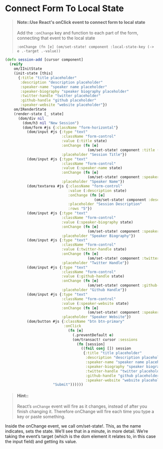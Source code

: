 # Connect Form To Local State


> #### Note::Use React's onClick event to connect form to local state
> Add the `:onChange` key and function to each part of the form, connecting that event to the local state
>
> `:onChange (fn [e] (om/set-state! component :local-state-key (-> e .-target .-value))`

<!--sec data-title="Reveal answer..." data-id="answer001" data-collapse=true ces-->

```clj
(defn session-add [cursor component]
  (reify
    om/IInitState
    (init-state [this]
      {:title "title placeholder"
       :description "description placeholder"
       :speaker-name "speaker name placeholder"
       :speaker-biography "speaker biography placeholder"
       :twitter-handle "twitter placeholder"
       :github-handle "github placeholder"
       :speaker-website "website placeholder"})
    om/IRenderState
    (render-state [_ state]
      (dom/div nil
        (dom/h3 nil "New Session")
        (dom/form #js {:className "form-horizontal"}
          (dom/input #js {:type "text"
                          :className "form-control"
                          :value (:title state)
                          :onChange (fn [e]
                                      (om/set-state! component :title (-> e .-target .-value)))
                          :placeholder "Session Title"})
          (dom/input #js {:type "text"
                          :className "form-control"
                          :value (:speaker-name state)
                          :onChange (fn [e]
                                      (om/set-state! component :speaker-name (-> e .-target .-value)))
                          :placeholder "Speaker Name"})
          (dom/textarea #js {:className "form-control"
                             :value (:description state)
                             :onChange (fn [e]
                                         (om/set-state! component :description (-> e .-target .-value)))
                             :placeholder "Session Description"
                             :rows "5"})
          (dom/input #js {:type "text"
                          :className "form-control"
                          :value (:speaker-biography state)
                          :onChange (fn [e]
                                      (om/set-state! component :speaker-biography (-> e .-target .-value)))
                          :placeholder "Speaker Biography"})
          (dom/input #js {:type "text"
                          :className "form-control"
                          :value (:twitter-handle state)
                          :onChange (fn [e]
                                      (om/set-state! component :twitter-handle (-> e .-target .-value)))
                          :placeholder "Twitter Handle"})
          (dom/input #js {:type "text"
                          :className "form-control"
                          :value (:github-handle state)
                          :onChange (fn [e]
                                      (om/set-state! component :github-handle (-> e .-target .-value)))
                          :placeholder "Github Handle"})
          (dom/input #js {:type "text"
                          :className "form-control"
                          :value (:speaker-website state)
                          :onChange (fn [e]
                                      (om/set-state! component :speaker-website (-> e .-target .-value)))
                          :placeholder "Speaker Website"})
          (dom/button #js {:className "btn btn-primary"
                           :onClick
                             (fn [e]
                               (.preventDefault e)
                               (om/transact! cursor :sessions
                                 (fn [session]
                                   ((fnil conj []) session
                                    {:title "title placeholder"
                                     :description "description placeholder"
                                     :speaker-name "speaker name placeholder"
                                     :speaker-biography "speaker biography placeholder"
                                     :twitter-handle "twitter placeholder"
                                     :github-handle "github placeholder"
                                     :speaker-website "website placeholder"}))))}
                      "Submit"))))))

```

<!--endsec-->

> #### Hint::
> React’s `onChange` event will fire as it changes, instead of after you finish changing it. Therefore onChange will fire each time you type a key or paste something.

Inside the onChange event, we call om/set-state!. This, as the name indicates, sets the state. We’ll see that in a minute, in more detail. We’re taking the event’s target (which is the dom element it relates to, in this case the input field) and getting its value.
